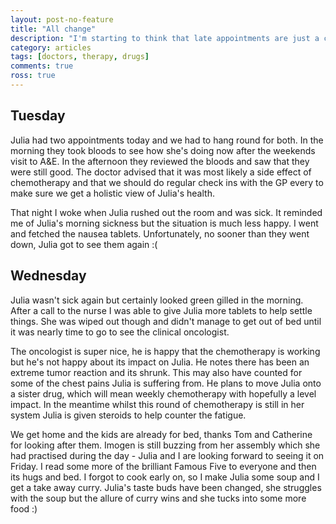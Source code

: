 ```yaml
---
layout: post-no-feature
title: "All change"
description: "I'm starting to think that late appointments are just a conspiracy to make you pay more parking."
category: articles
tags: [doctors, therapy, drugs]
comments: true
ross: true
---
```


## Tuesday

Julia had two appointments today and we had to hang round for both. In the morning they took bloods to see how she's doing now after the weekends visit to A&E. In the afternoon they reviewed the bloods and saw that they were still good.  The doctor advised that it was most likely a side effect of chemotherapy and that we should do regular check ins with the GP every to make sure we get a holistic view of Julia's health.

That night I woke when Julia rushed out the room and was sick. It reminded me of Julia's morning sickness but the situation is much less happy. I went and fetched the nausea tablets. Unfortunately, no sooner than they went down, Julia got to see them again :(

## Wednesday

Julia wasn't sick again but certainly looked green gilled in the morning. After a call to the nurse I was able to give Julia more tablets to help settle things.  She was wiped out though and didn't manage to get out of bed until it was nearly time to go to see the clinical oncologist.

The oncologist is super nice, he is happy that the chemotherapy is working but he's not happy about its impact on Julia.  He notes there has been an extreme tumor reaction and its shrunk. This may also have counted for some of the chest pains Julia is suffering from. He plans to move Julia onto a sister drug, which will mean weekly chemotherapy with hopefully a level impact. In the meantime whilst this round of chemotherapy is still in her system Julia is given steroids to help counter the fatigue.

We get home and the kids are already for bed, thanks Tom and Catherine for looking after them.  Imogen is still buzzing from her assembly which she had
practised during the day - Julia and I are looking forward to seeing it on Friday.  I read some more of the brilliant Famous Five to everyone and then its hugs and bed.  I forgot to cook early on, so I make Julia some soup and I get a take away curry.  Julia's taste buds have been changed, she struggles with the soup but the allure of curry wins and she tucks into some more food :)
